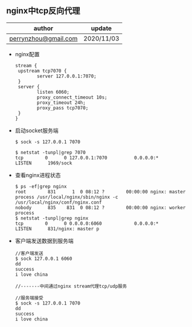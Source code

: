 ## nginx中tcp反向代理

| author | update |
| ------ | ------ |
| perrynzhou@gmail.com | 2020/11/03 |

- nginx配置

  ```
  stream {
   upstream tcp7070 {
          server 127.0.0.1:7070;
   }
   server {
          listen 6060;
          proxy_connect_timeout 10s;
          proxy_timeout 24h;
          proxy_pass tcp7070;
   }
  }
  ```

  

- 启动socket服务端

  ```
  $ sock -s 127.0.0.1 7070
  
  $ netstat -tunpl|grep 7070
  tcp        0      0 127.0.0.1:7070          0.0.0.0:*               LISTEN      1969/sock 
  ```

  

- 查看nginx进程状态

  ```
  $ ps -ef|grep nginx      
  root        831      1  0 08:12 ?        00:00:00 nginx: master process /usr/local/nginx/sbin/nginx -c /usr/local/nginx/conf/nginx.conf
  nobody      835    831  0 08:12 ?        00:00:00 nginx: worker process
  $ netstat -tunpl|grep nginx
  tcp        0      0 0.0.0.0:6060            0.0.0.0:*               LISTEN      831/nginx: master p 
  ```

  

- 客户端发送数据到服务端

  ```
  //客户端发送
  $ sock 127.0.0.1 6060
  dd
  success
  i love china
  
  //-------中间通过nginx stream代理tcp/udp服务
  
  //服务端接受
  $ sock -s 127.0.0.1 7070
  dd
  success
  i love china
  ```

  